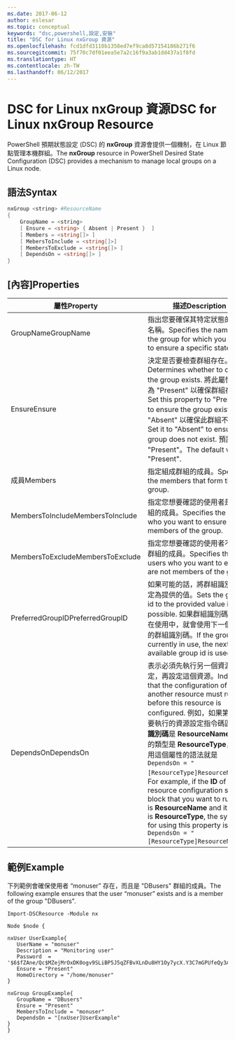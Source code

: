 ```yaml
---
ms.date: 2017-06-12
author: eslesar
ms.topic: conceptual
keywords: "dsc,powershell,設定,安裝"
title: "DSC for Linux nxGroup 資源"
ms.openlocfilehash: fcd1dfd3110b1358ed7ef9ca8d57154186b271f6
ms.sourcegitcommit: 75f70c7df01eea5e7a2c16f9a3ab1dd437a1f8fd
ms.translationtype: HT
ms.contentlocale: zh-TW
ms.lasthandoff: 06/12/2017
---
```

# <a name="dsc-for-linux-nxgroup-resource"></a><span data-ttu-id="9c4b4-103">DSC for Linux nxGroup 資源</span><span class="sxs-lookup"><span data-stu-id="9c4b4-103">DSC for Linux nxGroup Resource</span></span>

<span data-ttu-id="9c4b4-104">PowerShell 預期狀態設定 (DSC) 的 **nxGroup** 資源會提供一個機制，在 Linux 節點管理本機群組。</span><span class="sxs-lookup"><span data-stu-id="9c4b4-104">The **nxGroup** resource in PowerShell Desired State Configuration (DSC) provides a mechanism to manage local groups on a Linux node.</span></span>

## <a name="syntax"></a><span data-ttu-id="9c4b4-105">語法</span><span class="sxs-lookup"><span data-stu-id="9c4b4-105">Syntax</span></span>

```powershell
nxGroup <string> #ResourceName
{
    GroupName = <string>
    [ Ensure = <string> { Absent | Present }  ]
    [ Members = <string[]> ]
    [ MebersToInclude = <string[]>]
    [ MembersToExclude = <string[]> ]
    [ DependsOn = <string[]> ]
}

```

## <a name="properties"></a><span data-ttu-id="9c4b4-106">[內容]</span><span class="sxs-lookup"><span data-stu-id="9c4b4-106">Properties</span></span>

|  <span data-ttu-id="9c4b4-107">屬性</span><span class="sxs-lookup"><span data-stu-id="9c4b4-107">Property</span></span> |  <span data-ttu-id="9c4b4-108">描述</span><span class="sxs-lookup"><span data-stu-id="9c4b4-108">Description</span></span> | 
|---|---|
| <span data-ttu-id="9c4b4-109">GroupName</span><span class="sxs-lookup"><span data-stu-id="9c4b4-109">GroupName</span></span>| <span data-ttu-id="9c4b4-110">指出您要確保其特定狀態的群組名稱。</span><span class="sxs-lookup"><span data-stu-id="9c4b4-110">Specifies the name of the group for which you want to ensure a specific state.</span></span>| 
| <span data-ttu-id="9c4b4-111">Ensure</span><span class="sxs-lookup"><span data-stu-id="9c4b4-111">Ensure</span></span>| <span data-ttu-id="9c4b4-112">決定是否要檢查群組存在。</span><span class="sxs-lookup"><span data-stu-id="9c4b4-112">Determines whether to check if the group exists.</span></span> <span data-ttu-id="9c4b4-113">將此屬性設定為 "Present" 以確保群組存在。</span><span class="sxs-lookup"><span data-stu-id="9c4b4-113">Set this property to "Present" to ensure the group exists.</span></span> <span data-ttu-id="9c4b4-114">設為 "Absent" 以確保此群組不存在。</span><span class="sxs-lookup"><span data-stu-id="9c4b4-114">Set it to "Absent" to ensure the group does not exist.</span></span> <span data-ttu-id="9c4b4-115">預設值為 "Present"。</span><span class="sxs-lookup"><span data-stu-id="9c4b4-115">The default value is "Present".</span></span>| 
| <span data-ttu-id="9c4b4-116">成員</span><span class="sxs-lookup"><span data-stu-id="9c4b4-116">Members</span></span>| <span data-ttu-id="9c4b4-117">指定組成群組的成員。</span><span class="sxs-lookup"><span data-stu-id="9c4b4-117">Specifies the members that form the group.</span></span>| 
| <span data-ttu-id="9c4b4-118">MembersToInclude</span><span class="sxs-lookup"><span data-stu-id="9c4b4-118">MembersToInclude</span></span>| <span data-ttu-id="9c4b4-119">指定您想要確認的使用者是此群組的成員。</span><span class="sxs-lookup"><span data-stu-id="9c4b4-119">Specifies the users who you want to ensure are members of the group.</span></span>| 
| <span data-ttu-id="9c4b4-120">MembersToExclude</span><span class="sxs-lookup"><span data-stu-id="9c4b4-120">MembersToExclude</span></span>| <span data-ttu-id="9c4b4-121">指定您想要確認的使用者不是此群組的成員。</span><span class="sxs-lookup"><span data-stu-id="9c4b4-121">Specifies the users who you want to ensure are not members of the group.</span></span>| 
| <span data-ttu-id="9c4b4-122">PreferredGroupID</span><span class="sxs-lookup"><span data-stu-id="9c4b4-122">PreferredGroupID</span></span>| <span data-ttu-id="9c4b4-123">如果可能的話，將群組識別碼設定為提供的值。</span><span class="sxs-lookup"><span data-stu-id="9c4b4-123">Sets the group id to the provided value if possible.</span></span> <span data-ttu-id="9c4b4-124">如果群組識別碼目前正在使用中，就會使用下一個可用的群組識別碼。</span><span class="sxs-lookup"><span data-stu-id="9c4b4-124">If the group id is currently in use, the next available group id is used.</span></span>| 
| <span data-ttu-id="9c4b4-125">DependsOn</span><span class="sxs-lookup"><span data-stu-id="9c4b4-125">DependsOn</span></span> | <span data-ttu-id="9c4b4-126">表示必須先執行另一個資源的設定，再設定這個資源。</span><span class="sxs-lookup"><span data-stu-id="9c4b4-126">Indicates that the configuration of another resource must run before this resource is configured.</span></span> <span data-ttu-id="9c4b4-127">例如，如果第一個想要執行的資源設定指令碼區塊的**識別碼**是 **ResourceName**，而它的類型是 **ResourceType**，則使用這個屬性的語法就是 `DependsOn = "[ResourceType]ResourceName"`。</span><span class="sxs-lookup"><span data-stu-id="9c4b4-127">For example, if the **ID** of the resource configuration script block that you want to run first is **ResourceName** and its type is **ResourceType**, the syntax for using this property is `DependsOn = "[ResourceType]ResourceName"`.</span></span>| 

## <a name="example"></a><span data-ttu-id="9c4b4-128">範例</span><span class="sxs-lookup"><span data-stu-id="9c4b4-128">Example</span></span>

<span data-ttu-id="9c4b4-129">下列範例會確保使用者 “monuser” 存在，而且是 "DBusers" 群組的成員。</span><span class="sxs-lookup"><span data-stu-id="9c4b4-129">The following example ensures that the user “monuser” exists and is a member of the group "DBusers".</span></span>

```
Import-DSCResource -Module nx 

Node $node {

nxUser UserExample{
   UserName = "monuser"
   Description = "Monitoring user"
   Password  =    '$6$fZAne/Qc$MZejMrOxDK0ogv9SLiBP5J5qZFBvXLnDu8HY1Oy7ycX.Y3C7mGPUfeQy3A82ev3zIabhDQnj2ayeuGn02CqE/0'
   Ensure = "Present"
   HomeDirectory = "/home/monuser"
}
 
nxGroup GroupExample{
   GroupName = "DBusers"
   Ensure = "Present"
   MembersToInclude = "monuser"
   DependsOn = "[nxUser]UserExample"            
}
}
```

